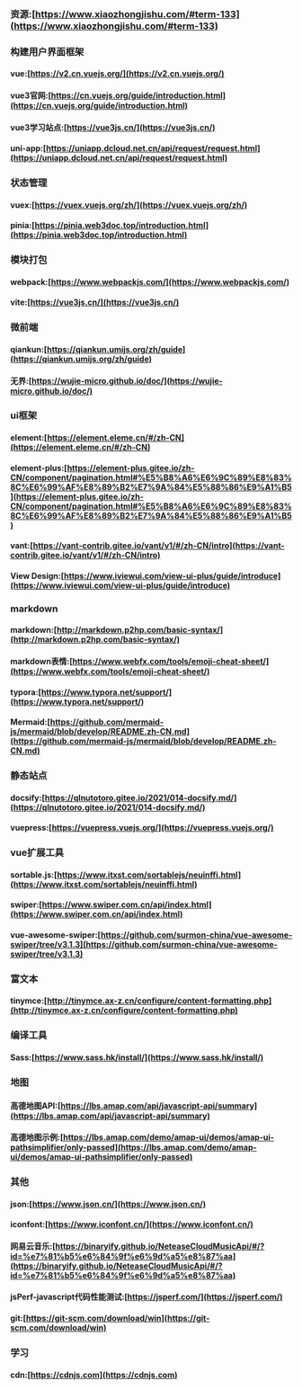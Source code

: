 ### 资源:[https://www.xiaozhongjishu.com/#term-133](https://www.xiaozhongjishu.com/#term-133)
### 构建用户界面框架
#### vue:[https://v2.cn.vuejs.org/](https://v2.cn.vuejs.org/)
#### vue3官网:[https://cn.vuejs.org/guide/introduction.html](https://cn.vuejs.org/guide/introduction.html)
#### vue3学习站点:[https://vue3js.cn/](https://vue3js.cn/)
#### uni-app:[https://uniapp.dcloud.net.cn/api/request/request.html](https://uniapp.dcloud.net.cn/api/request/request.html)
### 状态管理
#### vuex:[https://vuex.vuejs.org/zh/](https://vuex.vuejs.org/zh/)
#### pinia:[https://pinia.web3doc.top/introduction.html](https://pinia.web3doc.top/introduction.html)
### 模块打包
#### webpack:[https://www.webpackjs.com/](https://www.webpackjs.com/)
#### vite:[https://vue3js.cn/](https://vue3js.cn/)
### 微前端
#### qiankun:[https://qiankun.umijs.org/zh/guide](https://qiankun.umijs.org/zh/guide)
#### 无界:[https://wujie-micro.github.io/doc/](https://wujie-micro.github.io/doc/)
### ui框架
#### element:[https://element.eleme.cn/#/zh-CN](https://element.eleme.cn/#/zh-CN)
#### element-plus:[https://element-plus.gitee.io/zh-CN/component/pagination.html#%E5%B8%A6%E6%9C%89%E8%83%8C%E6%99%AF%E8%89%B2%E7%9A%84%E5%88%86%E9%A1%B5](https://element-plus.gitee.io/zh-CN/component/pagination.html#%E5%B8%A6%E6%9C%89%E8%83%8C%E6%99%AF%E8%89%B2%E7%9A%84%E5%88%86%E9%A1%B5)
#### vant:[https://vant-contrib.gitee.io/vant/v1/#/zh-CN/intro](https://vant-contrib.gitee.io/vant/v1/#/zh-CN/intro)
#### View Design:[https://www.iviewui.com/view-ui-plus/guide/introduce](https://www.iviewui.com/view-ui-plus/guide/introduce)
### markdown
#### markdown:[http://markdown.p2hp.com/basic-syntax/](http://markdown.p2hp.com/basic-syntax/)
#### markdown表情:[https://www.webfx.com/tools/emoji-cheat-sheet/](https://www.webfx.com/tools/emoji-cheat-sheet/)
#### typora:[https://www.typora.net/support/](https://www.typora.net/support/)
#### Mermaid:[https://github.com/mermaid-js/mermaid/blob/develop/README.zh-CN.md](https://github.com/mermaid-js/mermaid/blob/develop/README.zh-CN.md)
### 静态站点
#### docsify:[https://qlnutotoro.gitee.io/2021/014-docsify.md/](https://qlnutotoro.gitee.io/2021/014-docsify.md/)
#### vuepress:[https://vuepress.vuejs.org/](https://vuepress.vuejs.org/)
### vue扩展工具
#### sortable.js:[https://www.itxst.com/sortablejs/neuinffi.html](https://www.itxst.com/sortablejs/neuinffi.html)
#### swiper:[https://www.swiper.com.cn/api/index.html](https://www.swiper.com.cn/api/index.html)
#### vue-awesome-swiper:[https://github.com/surmon-china/vue-awesome-swiper/tree/v3.1.3](https://github.com/surmon-china/vue-awesome-swiper/tree/v3.1.3)
### 富文本
#### tinymce:[http://tinymce.ax-z.cn/configure/content-formatting.php](http://tinymce.ax-z.cn/configure/content-formatting.php)
### 编译工具
#### Sass:[https://www.sass.hk/install/](https://www.sass.hk/install/)
### 地图
#### 高德地图API:[https://lbs.amap.com/api/javascript-api/summary](https://lbs.amap.com/api/javascript-api/summary)
#### 高德地图示例:[https://lbs.amap.com/demo/amap-ui/demos/amap-ui-pathsimplifier/only-passed](https://lbs.amap.com/demo/amap-ui/demos/amap-ui-pathsimplifier/only-passed)
### 其他
#### json:[https://www.json.cn/](https://www.json.cn/)
#### iconfont:[https://www.iconfont.cn/](https://www.iconfont.cn/)
#### 网易云音乐:[https://binaryify.github.io/NeteaseCloudMusicApi/#/?id=%e7%81%b5%e6%84%9f%e6%9d%a5%e8%87%aa](https://binaryify.github.io/NeteaseCloudMusicApi/#/?id=%e7%81%b5%e6%84%9f%e6%9d%a5%e8%87%aa)
#### jsPerf-javascript代码性能测试:[https://jsperf.com/](https://jsperf.com/)
#### git:[https://git-scm.com/download/win](https://git-scm.com/download/win)
### 学习
#### cdn:[https://cdnjs.com](https://cdnjs.com)
